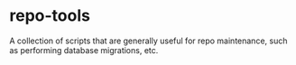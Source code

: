 # repo-tools
A collection of scripts that are generally useful for repo maintenance, such as performing database migrations, etc.

